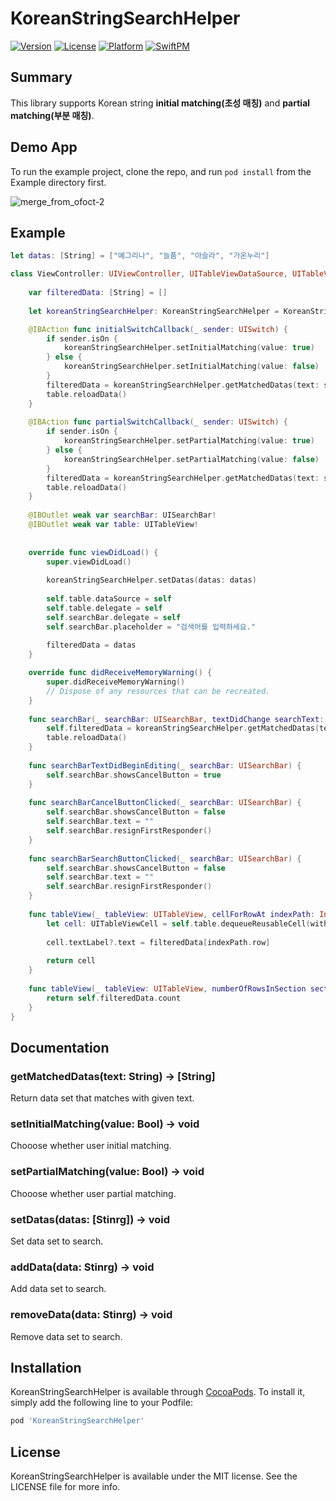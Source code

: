 # KoreanStringSearchHelper

[![Version](https://img.shields.io/cocoapods/v/KoreanStringSearchHelper.svg?style=flat)](https://cocoapods.org/pods/KoreanStringSearchHelper)
[![License](https://img.shields.io/cocoapods/l/KoreanStringSearchHelper.svg?style=flat)](https://cocoapods.org/pods/KoreanStringSearchHelper)
[![Platform](https://img.shields.io/cocoapods/p/KoreanStringSearchHelper.svg?style=flat)](https://cocoapods.org/pods/KoreanStringSearchHelper)
[![SwiftPM](https://img.shields.io/badge/SPM-supported-DE5C43.svg?style=flat)](https://swift.org/package-manager/KoreanStringSearchHelper)

## Summary
This library supports Korean string **initial matching(초성 매칭)** and **partial matching(부분 매칭)**.

## Demo App

To run the example project, clone the repo, and run `pod install` from the Example directory first.

![merge_from_ofoct-2](https://user-images.githubusercontent.com/42582071/171797909-7103ea01-6b0e-4375-bee5-6799502099d3.jpg)

## Example

```swift
let datas: [String] = ["예그리나", "늘품", "아슬라", "가온누리"]

class ViewController: UIViewController, UITableViewDataSource, UITableViewDelegate, UISearchBarDelegate {
    
    var filteredData: [String] = []
    
    let koreanStringSearchHelper: KoreanStringSearchHelper = KoreanStringSearchHelper(data: [])

    @IBAction func initialSwitchCallback(_ sender: UISwitch) {
        if sender.isOn {
            koreanStringSearchHelper.setInitialMatching(value: true)
        } else {
            koreanStringSearchHelper.setInitialMatching(value: false)
        }
        filteredData = koreanStringSearchHelper.getMatchedDatas(text: searchBar.text ?? "")
        table.reloadData()
    }
    
    @IBAction func partialSwitchCallback(_ sender: UISwitch) {
        if sender.isOn {
            koreanStringSearchHelper.setPartialMatching(value: true)
        } else {
            koreanStringSearchHelper.setPartialMatching(value: false)
        }
        filteredData = koreanStringSearchHelper.getMatchedDatas(text: searchBar.text ?? "")
        table.reloadData()
    }
    
    @IBOutlet weak var searchBar: UISearchBar!
    @IBOutlet weak var table: UITableView!
    
    
    override func viewDidLoad() {
        super.viewDidLoad()
        
        koreanStringSearchHelper.setDatas(datas: datas)
        
        self.table.dataSource = self
        self.table.delegate = self
        self.searchBar.delegate = self
        self.searchBar.placeholder = "검색어를 입력하세요."
        
        filteredData = datas
    }

    override func didReceiveMemoryWarning() {
        super.didReceiveMemoryWarning()
        // Dispose of any resources that can be recreated.
    }
    
    func searchBar(_ searchBar: UISearchBar, textDidChange searchText: String) {
        self.filteredData = koreanStringSearchHelper.getMatchedDatas(text: searchText)
        table.reloadData()
    }
    
    func searchBarTextDidBeginEditing(_ searchBar: UISearchBar) {
        self.searchBar.showsCancelButton = true
    }
    
    func searchBarCancelButtonClicked(_ searchBar: UISearchBar) {
        self.searchBar.showsCancelButton = false
        self.searchBar.text = ""
        self.searchBar.resignFirstResponder()
    }
    
    func searchBarSearchButtonClicked(_ searchBar: UISearchBar) {
        self.searchBar.showsCancelButton = false
        self.searchBar.text = ""
        self.searchBar.resignFirstResponder()
    }
    
    func tableView(_ tableView: UITableView, cellForRowAt indexPath: IndexPath) -> UITableViewCell {
        let cell: UITableViewCell = self.table.dequeueReusableCell(withIdentifier: "tableCell", for: indexPath)
        
        cell.textLabel?.text = filteredData[indexPath.row]
        
        return cell
    }
    
    func tableView(_ tableView: UITableView, numberOfRowsInSection section: Int) -> Int {
        return self.filteredData.count
    }
}
```

## Documentation
### getMatchedDatas(text: String) -> [String]
Return data set that matches with given text.
### setInitialMatching(value: Bool) -> void
Chooose whether user initial matching.
### setPartialMatching(value: Bool) -> void
Chooose whether user partial matching.
### setDatas(datas: [Stinrg]) -> void
Set data set to search.
### addData(data: Stinrg) -> void
Add data set to search.
### removeData(data: Stinrg) -> void
Remove data set to search.

## Installation

KoreanStringSearchHelper is available through [CocoaPods](https://cocoapods.org). To install
it, simply add the following line to your Podfile:

```ruby
pod 'KoreanStringSearchHelper'
```

## License

KoreanStringSearchHelper is available under the MIT license. See the LICENSE file for more info.
